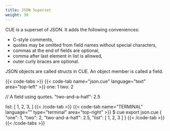 ```yaml
---
title: JSON Superset
weight: 30
---
```


CUE is a superset of JSON.
It adds the following conveniences:

- C-style comments,
- quotes may be omitted from field names without special characters,
- commas at the end of fields are optional,
- comma after last element in list is allowed,
- outer curly braces are optional.

JSON objects are called structs in CUE.
An object member is called a field.

{{< code-tabs >}}
{{< code-tab name="json.cue" language="text"  area="top-left" >}}
one: 1
two: 2

// A field using quotes.
"two-and-a-half": 2.5

list: [
	1,
	2,
	3,
]
{{< /code-tab >}}
{{< code-tab name="TERMINAL" language="" type="terminal" area="top-right" >}}
$ cue export json.cue
{
    "one": 1,
    "two": 2,
    "two-and-a-half": 2.5,
    "list": [
        1,
        2,
        3
    ]
}
{{< /code-tab >}}
{{< /code-tabs >}}
